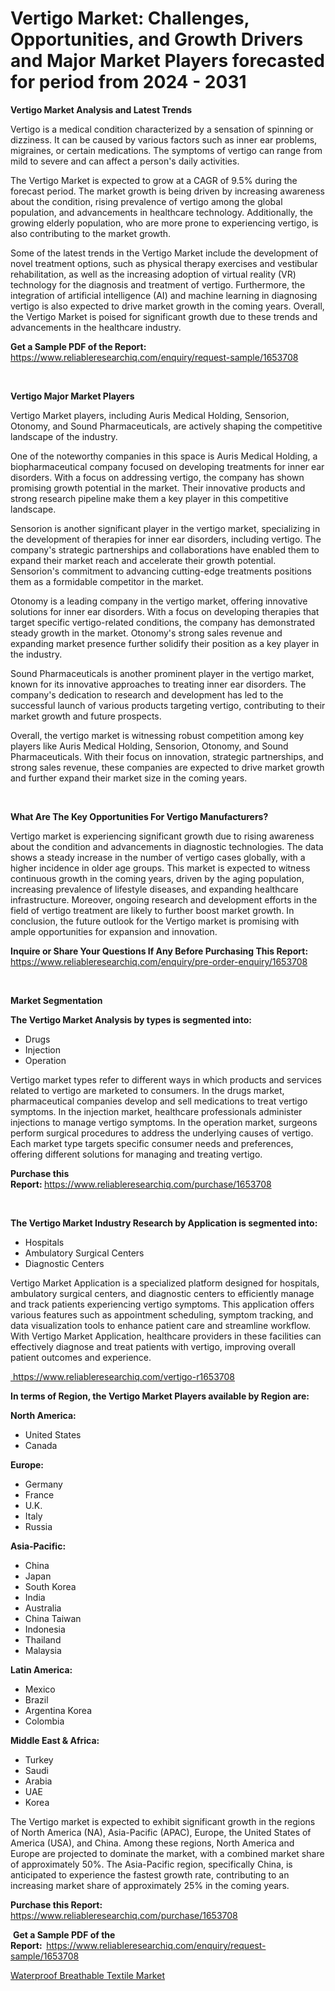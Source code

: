 <p><h1>Vertigo Market: Challenges, Opportunities, and Growth Drivers and Major Market Players forecasted for period from 2024 - 2031</h1></p><p><strong>Vertigo Market Analysis and Latest Trends</strong></p>
<p><p>Vertigo is a medical condition characterized by a sensation of spinning or dizziness. It can be caused by various factors such as inner ear problems, migraines, or certain medications. The symptoms of vertigo can range from mild to severe and can affect a person's daily activities.</p><p>The Vertigo Market is expected to grow at a CAGR of 9.5% during the forecast period. The market growth is being driven by increasing awareness about the condition, rising prevalence of vertigo among the global population, and advancements in healthcare technology. Additionally, the growing elderly population, who are more prone to experiencing vertigo, is also contributing to the market growth.</p><p>Some of the latest trends in the Vertigo Market include the development of novel treatment options, such as physical therapy exercises and vestibular rehabilitation, as well as the increasing adoption of virtual reality (VR) technology for the diagnosis and treatment of vertigo. Furthermore, the integration of artificial intelligence (AI) and machine learning in diagnosing vertigo is also expected to drive market growth in the coming years. Overall, the Vertigo Market is poised for significant growth due to these trends and advancements in the healthcare industry.</p></p>
<p><strong>Get a Sample PDF of the Report:&nbsp;</strong> <a href="https://www.reliableresearchiq.com/enquiry/request-sample/1653708">https://www.reliableresearchiq.com/enquiry/request-sample/1653708</a></p>
<p>&nbsp;</p>
<p><strong>Vertigo Major Market Players</strong></p>
<p><p>Vertigo Market players, including Auris Medical Holding, Sensorion, Otonomy, and Sound Pharmaceuticals, are actively shaping the competitive landscape of the industry. </p><p>One of the noteworthy companies in this space is Auris Medical Holding, a biopharmaceutical company focused on developing treatments for inner ear disorders. With a focus on addressing vertigo, the company has shown promising growth potential in the market. Their innovative products and strong research pipeline make them a key player in this competitive landscape.</p><p>Sensorion is another significant player in the vertigo market, specializing in the development of therapies for inner ear disorders, including vertigo. The company's strategic partnerships and collaborations have enabled them to expand their market reach and accelerate their growth potential. Sensorion's commitment to advancing cutting-edge treatments positions them as a formidable competitor in the market.</p><p>Otonomy is a leading company in the vertigo market, offering innovative solutions for inner ear disorders. With a focus on developing therapies that target specific vertigo-related conditions, the company has demonstrated steady growth in the market. Otonomy's strong sales revenue and expanding market presence further solidify their position as a key player in the industry.</p><p>Sound Pharmaceuticals is another prominent player in the vertigo market, known for its innovative approaches to treating inner ear disorders. The company's dedication to research and development has led to the successful launch of various products targeting vertigo, contributing to their market growth and future prospects. </p><p>Overall, the vertigo market is witnessing robust competition among key players like Auris Medical Holding, Sensorion, Otonomy, and Sound Pharmaceuticals. With their focus on innovation, strategic partnerships, and strong sales revenue, these companies are expected to drive market growth and further expand their market size in the coming years.</p></p>
<p>&nbsp;</p>
<p><strong>What Are The Key Opportunities For Vertigo Manufacturers?</strong></p>
<p><p>Vertigo market is experiencing significant growth due to rising awareness about the condition and advancements in diagnostic technologies. The data shows a steady increase in the number of vertigo cases globally, with a higher incidence in older age groups. This market is expected to witness continuous growth in the coming years, driven by the aging population, increasing prevalence of lifestyle diseases, and expanding healthcare infrastructure. Moreover, ongoing research and development efforts in the field of vertigo treatment are likely to further boost market growth. In conclusion, the future outlook for the Vertigo market is promising with ample opportunities for expansion and innovation.</p></p>
<p><strong>Inquire or Share Your Questions If Any Before Purchasing This Report:</strong> <a href="https://www.reliableresearchiq.com/enquiry/pre-order-enquiry/1653708">https://www.reliableresearchiq.com/enquiry/pre-order-enquiry/1653708</a></p>
<p>&nbsp;</p>
<p><strong>Market Segmentation</strong></p>
<p><strong>The Vertigo Market Analysis by types is segmented into:</strong></p>
<p><ul><li>Drugs</li><li>Injection</li><li>Operation</li></ul></p>
<p><p>Vertigo market types refer to different ways in which products and services related to vertigo are marketed to consumers. In the drugs market, pharmaceutical companies develop and sell medications to treat vertigo symptoms. In the injection market, healthcare professionals administer injections to manage vertigo symptoms. In the operation market, surgeons perform surgical procedures to address the underlying causes of vertigo. Each market type targets specific consumer needs and preferences, offering different solutions for managing and treating vertigo.</p></p>
<p><strong>Purchase this Report:&nbsp;</strong><a href="https://www.reliableresearchiq.com/purchase/1653708">https://www.reliableresearchiq.com/purchase/1653708</a></p>
<p>&nbsp;</p>
<p><strong>The Vertigo Market Industry Research by Application is segmented into:</strong></p>
<p><ul><li>Hospitals</li><li>Ambulatory Surgical Centers</li><li>Diagnostic Centers</li></ul></p>
<p><p>Vertigo Market Application is a specialized platform designed for hospitals, ambulatory surgical centers, and diagnostic centers to efficiently manage and track patients experiencing vertigo symptoms. This application offers various features such as appointment scheduling, symptom tracking, and data visualization tools to enhance patient care and streamline workflow. With Vertigo Market Application, healthcare providers in these facilities can effectively diagnose and treat patients with vertigo, improving overall patient outcomes and experience.</p></p>
<p><a href="https://www.reliableresearchiq.com/vertigo-r1653708">&nbsp;https://www.reliableresearchiq.com/vertigo-r1653708</a></p>
<p><strong>In terms of Region, the Vertigo Market Players available by Region are:</strong></p>
<p>
    <p> <strong> North America: </strong>
        <ul>
            <li>United States</li>
            <li>Canada</li>
        </ul>
        </p> 
    <p> <strong> Europe: </strong>
        <ul>
            <li>Germany</li>
            <li>France</li>
            <li>U.K.</li>
            <li>Italy</li>
            <li>Russia</li>
        </ul>
        </p> 
    <p> <strong> Asia-Pacific: </strong>
        <ul>
            <li>China</li>
            <li>Japan</li>
            <li>South Korea</li>
            <li>India</li>
            <li>Australia</li>
            <li>China Taiwan</li>
            <li>Indonesia</li>
            <li>Thailand</li>
            <li>Malaysia</li>
        </ul>
        </p> 
    <p> <strong> Latin America: </strong>
        <ul>
            <li>Mexico</li>
            <li>Brazil</li>
            <li>Argentina Korea</li>
            <li>Colombia</li>
        </ul>
        </p> 
    <p> <strong> Middle East & Africa: </strong>
        <ul>
            <li>Turkey</li>
            <li>Saudi</li>
            <li>Arabia</li>
            <li>UAE</li>
            <li>Korea</li>
        </ul>
    </p>
    </p>
<p><p>The Vertigo market is expected to exhibit significant growth in the regions of North America (NA), Asia-Pacific (APAC), Europe, the United States of America (USA), and China. Among these regions, North America and Europe are projected to dominate the market, with a combined market share of approximately 50%. The Asia-Pacific region, specifically China, is anticipated to experience the fastest growth rate, contributing to an increasing market share of approximately 25% in the coming years.</p></p>
<p><strong>Purchase this Report: </strong><a href="https://www.reliableresearchiq.com/purchase/1653708">https://www.reliableresearchiq.com/purchase/1653708</a></p>
<p>&nbsp;<strong>Get a Sample PDF of the Report:&nbsp;&nbsp;</strong><a href="https://www.reliableresearchiq.com/enquiry/request-sample/1653708">https://www.reliableresearchiq.com/enquiry/request-sample/1653708</a></p>
<p><strong></strong></p>
<p><p><a href="https://github.com/gdfhhhj/Market-Research-Report-List-6/blob/main/waterproof-breathable-textile-market.md">Waterproof Breathable Textile Market</a></p></p>